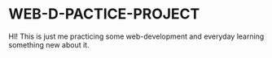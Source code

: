 # WEB-D-PACTICE-PROJECT
HI! This is just me practicing some web-development and everyday learning something new about it.
